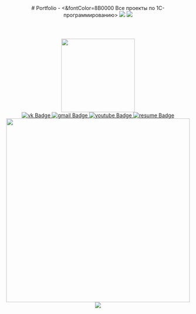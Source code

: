<header>
    <div id='Header' align="center">
# Portfolio -
<&fontColor=8B0000 Все проекты по 1С- программированию>

<img src="https://capsule-render.vercel.app/api?type=waving&height=300&color=469cd0&text=👋Hi%20,%20I'm%-OMM&fontAlignY=64&section=footer&descAlign=50&rotate=0&animation=twinkling&fontColor=8B0000&fontAlign=50">
    <img src="https://capsule-render.vercel.app/api?type=slice&height=98&color=3b7397&text=A%20developer%20from%20Russia%20and%20learning%20every%20day.%20&fontAlignY=24&section=header&descAlign=50&rotate=0&animation=twinkling&fontColor=ffffff&fontAlign=70&fontSize=19">
    </div>
</header>



<div id="header" align="center">
  <img class="player__preview" src="https://media2.giphy.com/media/v1.Y2lkPTc5MGI3NjExZG5kd2o2YTljZ3B4bnlhdm1uM2p0enIya3hjZGszOGE4ZHBmejNrZSZlcD12MV9pbnRlcm5hbF9naWZfYnlfaWQmY3Q9cw/M9gbBd9nbDrOTu1Mqx/giphy.gif" width="200"/>
</div>

<div id="badges" align="center">
  <a href="https://vk.com/kimdark665">
    <img src="https://img.shields.io/badge/vk-blue?style=for-the-badge&logo=vk&logoColor=white" alt="vk Badge"/>
  </a>
  <a href="http://painhaven40@gmail.com">
    <img src="https://img.shields.io/badge/gmail-green?style=for-the-badge&logo=gmail&logoColor=white" alt="gmail Badge"/>
  </a>
  <a href="https://youtube.com/@muhammad_10_?si=_WEbhcbgh3Nnpzx5">
    <img src="https://img.shields.io/badge/youtube-red?style=for-the-badge&logo=youtube&logoColor=white" alt="youtube Badge"/>
  </a>
   <a href="https://myresume.ru/resume/UiycA8ED9RR/">
    <img src="https://img.shields.io/badge/Resume-grey?style=for-the-badge&logo=resume&logoColor=white" alt="resume Badge"/>
  </a>
</div>
<div id="header" align="center">
  <img class="player__preview" src="https://camo.githubusercontent.com/7f8bb3190999081788a39ae09c4d161f9d67f450c6e8b7ab2104888a80083609/68747470733a2f2f6d656469612e67697068792e636f6d2f6d656469612f645765734263544c61766b5a754733354d492f67697068792e676966" width="500"/>


<br>
<img src="https://capsule-render.vercel.app/api?type=waving&height=300&color=469cd0&text=Thank%20You!!&fontAlignY=40&section=header&descAlign=50&rotate=0&animation=twinkling&fontColor=ffffff">
</div>
